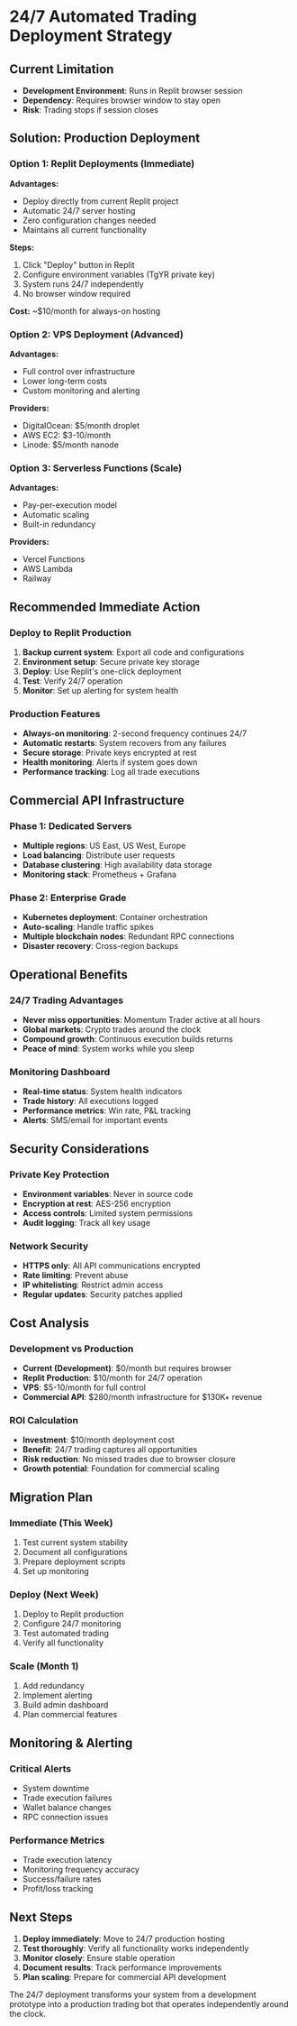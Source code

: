 # 24/7 Automated Trading Deployment Strategy

## Current Limitation
- **Development Environment**: Runs in Replit browser session
- **Dependency**: Requires browser window to stay open
- **Risk**: Trading stops if session closes

## Solution: Production Deployment

### Option 1: Replit Deployments (Immediate)
**Advantages:**
- Deploy directly from current Replit project
- Automatic 24/7 server hosting
- Zero configuration changes needed
- Maintains all current functionality

**Steps:**
1. Click "Deploy" button in Replit
2. Configure environment variables (TgYR private key)
3. System runs 24/7 independently
4. No browser window required

**Cost:** ~$10/month for always-on hosting

### Option 2: VPS Deployment (Advanced)
**Advantages:**
- Full control over infrastructure
- Lower long-term costs
- Custom monitoring and alerting

**Providers:**
- DigitalOcean: $5/month droplet
- AWS EC2: $3-10/month
- Linode: $5/month nanode

### Option 3: Serverless Functions (Scale)
**Advantages:**
- Pay-per-execution model
- Automatic scaling
- Built-in redundancy

**Providers:**
- Vercel Functions
- AWS Lambda
- Railway

## Recommended Immediate Action

### Deploy to Replit Production
1. **Backup current system**: Export all code and configurations
2. **Environment setup**: Secure private key storage
3. **Deploy**: Use Replit's one-click deployment
4. **Test**: Verify 24/7 operation
5. **Monitor**: Set up alerting for system health

### Production Features
- **Always-on monitoring**: 2-second frequency continues 24/7
- **Automatic restarts**: System recovers from any failures
- **Secure storage**: Private keys encrypted at rest
- **Health monitoring**: Alerts if system goes down
- **Performance tracking**: Log all trade executions

## Commercial API Infrastructure

### Phase 1: Dedicated Servers
- **Multiple regions**: US East, US West, Europe
- **Load balancing**: Distribute user requests
- **Database clustering**: High availability data storage
- **Monitoring stack**: Prometheus + Grafana

### Phase 2: Enterprise Grade
- **Kubernetes deployment**: Container orchestration
- **Auto-scaling**: Handle traffic spikes
- **Multiple blockchain nodes**: Redundant RPC connections
- **Disaster recovery**: Cross-region backups

## Operational Benefits

### 24/7 Trading Advantages
- **Never miss opportunities**: Momentum Trader active at all hours
- **Global markets**: Crypto trades around the clock
- **Compound growth**: Continuous execution builds returns
- **Peace of mind**: System works while you sleep

### Monitoring Dashboard
- **Real-time status**: System health indicators
- **Trade history**: All executions logged
- **Performance metrics**: Win rate, P&L tracking
- **Alerts**: SMS/email for important events

## Security Considerations

### Private Key Protection
- **Environment variables**: Never in source code
- **Encryption at rest**: AES-256 encryption
- **Access controls**: Limited system permissions
- **Audit logging**: Track all key usage

### Network Security
- **HTTPS only**: All API communications encrypted
- **Rate limiting**: Prevent abuse
- **IP whitelisting**: Restrict admin access
- **Regular updates**: Security patches applied

## Cost Analysis

### Development vs Production
- **Current (Development)**: $0/month but requires browser
- **Replit Production**: $10/month for 24/7 operation
- **VPS**: $5-10/month for full control
- **Commercial API**: $280/month infrastructure for $130K+ revenue

### ROI Calculation
- **Investment**: $10/month deployment cost
- **Benefit**: 24/7 trading captures all opportunities
- **Risk reduction**: No missed trades due to browser closure
- **Growth potential**: Foundation for commercial scaling

## Migration Plan

### Immediate (This Week)
1. Test current system stability
2. Document all configurations
3. Prepare deployment scripts
4. Set up monitoring

### Deploy (Next Week)
1. Deploy to Replit production
2. Configure 24/7 monitoring
3. Test automated trading
4. Verify all functionality

### Scale (Month 1)
1. Add redundancy
2. Implement alerting
3. Build admin dashboard
4. Plan commercial features

## Monitoring & Alerting

### Critical Alerts
- System downtime
- Trade execution failures
- Wallet balance changes
- RPC connection issues

### Performance Metrics
- Trade execution latency
- Monitoring frequency accuracy
- Success/failure rates
- Profit/loss tracking

## Next Steps

1. **Deploy immediately**: Move to 24/7 production hosting
2. **Test thoroughly**: Verify all functionality works independently
3. **Monitor closely**: Ensure stable operation
4. **Document results**: Track performance improvements
5. **Plan scaling**: Prepare for commercial API development

The 24/7 deployment transforms your system from a development prototype into a production trading bot that operates independently around the clock.